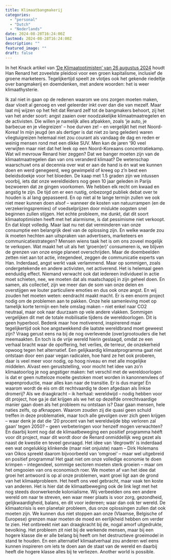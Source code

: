 ```yaml
---
title: Klimaatbangmakerij
categories:
  - "personal"
  - "Dutch"
  - "Nederlands"
date: 2024-08-28T16:24:00Z
lastmod: 2024-08-28T16:24:00Z
description: ""
featured_image: ""
draft: false
---
```

In het Knack artikel van [‘De Klimaatoptimisten’ van 26 augustus 2024](https://www.knack.be/nieuws/milieu/klimaat/klimaatoptimisten/mensen-bang-maken-zet-juist-niet-aan-tot-actie-hoe-maak-je-de-massa-bewust-van-het-klimaatprobleem/) houdt Han Renard het zoveelste pleidooi voor een groen kapitalisme, inclusief de groene marketeers. Tegelijkertijd speelt ze vlotjes ook het gekende riedeltje over bangmakerij en doemdenken, met andere woorden: het is weer klimaathysterie.
<!--more-->
Ik zal niet in gaan op de redenen waarom we ons zorgen moeten maken, daar vloeit al genoeg en veel geleerder inkt over dan die van mezelf. Maar laat mij wijzen op het feit dat Renard zelf tot de bangmakers behoort, zij het van het ander soort: angst zaaien over noodzakelijke klimaatmaatregelen en de activisten. Die willen je namelijk alles afpakken, zoals ‘je auto, je barbecue en je vliegreizen’ – hoe durven ze! – en vergelijkt het met Noord-Korea! In mijn jeugd (en als dertiger is dat niet zo lang geleden) waren vliegtuigreizen helemaal niet zou courant als vandaag de dag en reden er weinig mensen rond met een dikke SUV. Men kan de jaren ’90 veel verwijten maar niet dat het leek op een Noord-Koreaans concentratiekamp. Wat wil mevrouw Renard hier zeggen? Dat we banger moeten zijn van de klimaatmaatregelen dan van ons veranderd klimaat?
De wetenschap waarschuwt ons al decennia over wat er aan de hand is én wat we kunnen doen en werd genegeerd, weg gewimpeld of kreeg op z’n best een beleidsdoekje voor het bloeden. De kaap met 1.5 graden zijn we intussen voorbij, iets dat onze wereldleiders nog geen 10 jaar geleden in Parijs bezwoeren dat ze gingen voorkomen. We hebben elk recht om kwaad en angstig te zijn. De tijd om er een rustig, onbezorgd publiek debat over te houden is al lang gepasseerd. En op niet al te lange termijn zullen we ook niet meer kunnen doen alsof – wanneer de kosten van natuurrampen (en de verzekeringspremies) of voedselprijzen door mislukte oogsten snel beginnen zullen stijgen.
Het echte probleem, me dunkt, dat dit soort klimaatoptimisten heeft met het alarmisme, is dat pessimisme niet verkoopt. En dat klopt volledig. Maar laat nu net dat verminderen van onze consumptie een belangrijk deel van de oplossing zijn. En welke waarde zou ik moeten hechten aan uitspraken van advertisers, marketeers en communicatiestrategen? Mensen wiens taak het is om ons zoveel mogelijk te verkopen. Wat maakt het uit als het ‘groen(er)’ consumeren is, we blijven de grenzen van onze enige planeet overschrijden.
Maar de doembeelden zetten niet aan tot actie, integendeel, zeggen de communicatie experts van Han. Inderdaad, angst werkt vaak verlammend. Maar op sommigen, zoals ondergetekende en andere activisten, net activerend. Het is helemaal geen eenduidig effect. Niemand verwacht ook dat iedereen individueel in actie moet schieten, nee, we moeten dat als maatschappij in zijn geheel doen. En samen, als collectief, zijn we meer dan de som van onze delen en overstijgen we louter particuliere emoties en dus ook onze angst. En wij zouden het moeten weten: eendracht maakt macht.
Er is een enorm project nodig om de problemen aan te pakken. Onze hele samenleving moet op tamelijk korte termijn een hele omslag maken – niet enkel naar CO2 neutraal, maar ook naar duurzaam op vele andere vlakken. Sommigen vergelijken dit met de totale mobilisatie tijdens de wereldoorlogen. Dit is geen hyperbool. Bedenk maar hoe motiverend, inspirerend maar tegelijkertijd ook hoe angstwekkend die laatste wereldbrand moet geweest zijn? Vraag gerust eens na bij de nog overlevende (over)grootouders die het meemaakten. En toch is de vrije wereld hierin geslaagd, omdat ze een verhaal bracht waar de opoffering, het verlies, de terreur, de onzekerheid opwoog tegen het alternatief. Een gelijkaardig klimaatprogramma gaat niet ontstaan door een paar vegan radicalen, hoe hard ze het ook proberen, daar is veel meer voor nodig, op hoog niveau en met alle mogelijke middelen. Alvast een geruststelling, voor mocht het idee van zo’n klimaatoorlog je nog angstiger maken: het verschil met de wereldoorlogen is dat er geen nutteloze moeite gestoken moet worden in kanonnenvlees of wapenproductie, maar alles kan naar de transitie. Er is dus marge!
En waarom wordt de eis om dit rechtvaardig te doen afgedaan als linkse dromerij? Als we draagkracht – ik herhaal: wereldwijd – nodig hebben voor dit project, hoe ga je dat krijgen als we het op dezelfde onrechtvaardige manier gaan doen als het probleem nu ontstaan is? Daar gaan mensen, hele naties zelfs, op afknappen. Waarom zouden zij die quasi geen schuld treffen in deze problematiek, maar toch alle gevolgen over zich geen krijgen – waar denk je dat die ‘20 procent van het wereldwijde bbp verloren zal gaan’ tegen 2050? – geen verbeteringen voor henzelf mogen verwachten? 
En daarbij komt nog dat de klimaatbeweging een positief programma hééft voor dit project, maar dit wordt door de Renard onmiddellijk weg gezet als naast de kwestie en teveel gevraagd. Het idee van ‘degrowth’ is inderdaad een wat ongelukkig klinkende (maar niet onjuiste) naam – Dirk Holemans van Oikos spreekt daarom bijvoorbeeld van ‘omgroei’ – maar wel uitgebreid en positief programma! Het gaat niet om onze volledige economie te doen krimpen – integendeel, sommige sectoren moeten sterk groeien – maar om het omgooien van ons economisch roer. We moeten af van het idee dat groei het antwoord is op al onze problemen, want groei ligt aan de grond van het klimaatprobleem. Het heeft ons veel gebracht, maar vaak ten koste van anderen. Het is hier dat de klimaatbeweging ook de link legt met het nog steeds doorwerkende kolonialisme. Wij verbeelden ons een andere wereld om naar te streven, een waar meer plaats is voor zorg, gezondheid, gelijkwaardigheid, balans, en dit voor iedereen; waar dan ook ter wereld. De klimaatcrisis is een planetair probleem, dus onze oplossingen zullen dat ook moeten zijn. We kunnen dus niet stoppen aan onze (Vlaamse, Belgische of Europese) grenzen maar moeten de moed en eerlijkheid hebben om verder te zien.
Het ontbreekt niet aan draagkracht bij de, nogal amorf uitgedrukte, bevolking. Het probleem zit niet bij de werkende mensen, maar bij een hogere klasse die er alle belang bij heeft om het destructieve groeimodel in stand te houden. En een alternatief klimaatverhaal zou anderen wel eens kunnen inspireren om iets te doen aan de staat van de wereld en daarbij heeft die hogere klasse alles bij te verliezen.
Another world is possible.
